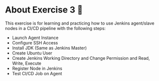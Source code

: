 # About Exercise 3 🚀
This exercise is for learning and practicing how to use Jenkins agent/slave nodes in a CI/CD pipeline with the following steps:
- Launch Agent Instance
- Configure SSH Access
- Install JDK (Same as Jenkins Master)
- Create Ubuntu User
- Create Jenkins Working Directory and Change Permission and Read, Write, Execute
- Register Node in Jenkins
- Test CI/CD Job on Agent